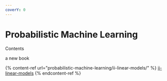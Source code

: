```yaml
---
coverY: 0
---
```


# Probabilistic Machine Learning

Contents

a new book

{% content-ref url="probabilistic-machine-learning/ii-linear-models/" %}
[ii-linear-models](probabilistic-machine-learning/ii-linear-models/)
{% endcontent-ref %}
